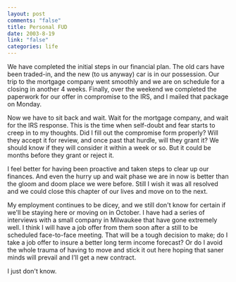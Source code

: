 ```yaml
--- 
layout: post
comments: "false"
title: Personal FUD
date: 2003-8-19
link: "false"
categories: life
---
```

We have completed the initial steps in our financial plan. The old cars have been traded-in, and the new (to us anyway) car is in our possession. Our trip to the mortgage company went smoothly and we are on schedule for a closing in another 4 weeks. Finally, over the weekend we completed the paperwork for our offer in compromise to the IRS, and I mailed that package on Monday.

Now we have to sit back and wait. Wait for the mortgage company, and wait for the IRS response. This is the time when self-doubt and fear starts to creep in to my thoughts. Did I fill out the compromise form properly? Will they accept it for review, and once past that hurdle, will they grant it? We should know if they will consider it within a week or so. But it could be months before they grant or reject it.

I feel better for having been proactive and taken steps to clear up our finances. And even the hurry up and wait phase we are in now is better than the gloom and doom place we were before. Still I wish it was all resolved and we could close this chapter of our lives and move on to the next.

My employment continues to be dicey, and we still don't know for certain if we'll be staying here or moving on in October. I have had a series of interviews with a small company in Milwaukee that have gone extremely well. I think I will have a job offer from them soon after a still to be scheduled face-to-face meeting. That will be a tough decision to make; do I take a job offer to insure a better long term income forecast? Or do I avoid the whole trauma of having to move and stick it out here hoping that saner minds will prevail and I'll get a new contract.

I just don't know.

